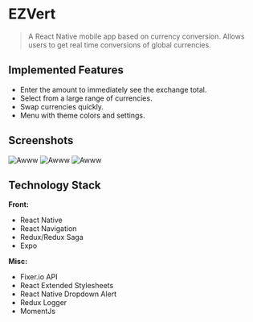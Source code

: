 # EZVert

> A React Native mobile app based on currency conversion. Allows users to get real time conversions of global currencies.

## Implemented Features

* Enter the amount to immediately see the exchange total.
* Select from a large range of currencies.
* Swap currencies quickly.
* Menu with theme colors and settings.

## Screenshots

![Awww](https://i.imgur.com/pVdlgic.png 'Yeah')
![Awww](https://i.imgur.com/j63wfXG.png 'Yeah')
![Awww](https://i.imgur.com/xEToPkp.png 'Yeah')

## Technology Stack

**Front:**

* React Native
* React Navigation
* Redux/Redux Saga
* Expo

**Misc:**

* Fixer.io API
* React Extended Stylesheets
* React Native Dropdown Alert
* Redux Logger
* MomentJs
